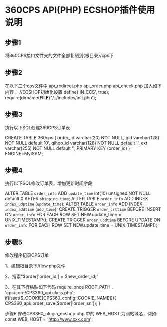 360CPS API(PHP) ECSHOP插件使用说明
==============

步骤1
-------------
将360CPS接口文件夹的文件全部复制到{根目录}/cps下

步骤2
-------------
在以下三个cps文件中
api_redirect.php
api_order.php
api_check.php
加入如下内容：
//ECSHOP初始化设置
define('IN_ECS', true);
require(dirname(__FILE__).'/../includes/init.php');

步骤3
-------------
执行以下SQL创建360CPS订单表

CREATE TABLE 360cps (
  order_id varchar(20) NOT NULL,
  qid varchar(128) NOT NULL default '0',
  qihoo_id varchar(128) NOT NULL default '',
  ext varchar(255) NOT NULL default '',
  PRIMARY KEY  (order_id)
) ENGINE=MyISAM;


步骤4
-------------
执行以下SQL修改订单表，增加更新时间字段

ALTER TABLE `order_info` ADD `update_time` int(10) unsigned NOT NULL default 0 AFTER `shipping_time`;
ALTER TABLE `order_info` ADD INDEX `index_udptime` (`update_time`);
ALTER TABLE `order_info` ADD INDEX `index_addtime` (`add_time`);
CREATE TRIGGER `order_crttime` BEFORE INSERT ON `order_info` FOR EACH ROW SET NEW.update_time = UNIX_TIMESTAMP();
CREATE TRIGGER `order_updtime` BEFORE UPDATE ON `order_info` FOR EACH ROW SET NEW.update_time = UNIX_TIMESTAMP();

步骤5
-------------
修改程序记录CPS订单

1、编辑根目录下/flow.php文件

2、搜索“$order['order_id'] = $new_order_id;”

3、在其下行粘贴如下代码
    require_once ROOT_PATH . 'cps/core/CPS360_api.class.php';
    if(isset($_COOKIE[CPS360_config::COOKIE_NAME])){
        CPS360_api::order_save($order['order_sn']);
    }
    
步骤6
修改CPS360_plugin_ecshop.php 中的 WEB_HOST 为网站域名，例如:
const WEB_HOST = 'http://www.xxx.com';